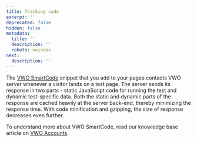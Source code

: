 ```yaml
---
title: Tracking code
excerpt: ''
deprecated: false
hidden: false
metadata:
  title: ''
  description: ''
  robots: noindex
next:
  description: ''
---
```

The [VWO SmartCode](https://vwo.com/why-us/technology/vwo-smartcode/) snippet that you add to your pages contacts VWO server whenever a visitor lands on a test page. The server sends its response in two parts - static JavaScript code for running the test and dynamic test-specific data. Both the static and dynamic parts of the response are cached heavily at the server back-end, thereby minimizing the response time. With code minification and gzipping, the size of response decreases even further.

To understand more about VWO SmartCode, read our knowledge base article on [VWO Accounts](https://help.vwo.com/hc/en-us/articles/360019420774-What-Is-VWO-Smartcode-).
